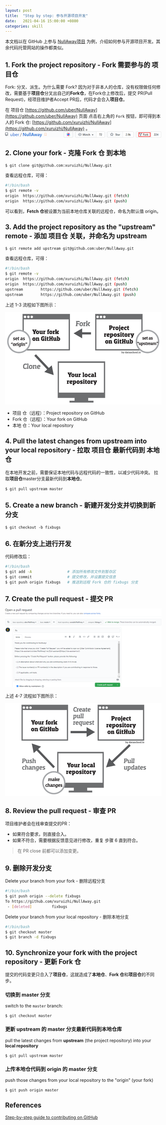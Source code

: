 ```yaml
---
layout: post
title:  "Step by step: 参与开源项目开发"
date:   2021-04-16 15:00:00 +0800
categories: skill
---
```


本文档以在 GitHub 上参与 [NullAway项目](https://github.com/uber/NullAway) 为例，介绍如何参与开源项目开发。其余代码托管网站的操作都类似。

## 1. Fork the project repository - Fork 需要参与的 项目仓

Fork: 分叉、派生。为什么需要 Fork? 因为对于非本人的仓库，没有权限做任何修改，需要基于**项目仓**分叉出自己的**Fork仓**，在Fork仓上修改后，提交 PR(Pull Request)，经项目维护者Accept PR后，代码才会合入**项目仓**。

在 项目仓 [https://github.com/uber/NullAway](https://github.com/uber/NullAway) 页面
点击右上角的 `Fork` 按钮，即可得到本人的 Fork 仓: [https://github.com/xuruizhi/NullAway](https://github.com/xuruizhi/NullAway) 。
![fork-on-github](/images/2021.04.16/fork-on-github.png)

## 2. Clone your fork - 克隆 Fork 仓 到本地

`$ git clone git@github.com:xuruizhi/NullAway.git`

查看远程仓库，可得：

```bash
#!/bin/bash
$ git remote -v
origin  https://github.com/xuruizhi/NullAway.git (fetch)
origin  https://github.com/xuruizhi/NullAway.git (push)
```

可以看到，**Fetch 仓**被设置为当前本地仓库关联的远程仓，命名为默认值 origin。

## 3. Add the project repository as the "upstream" remote - 添加 项目仓 关联，并命名为 upstream

`$ git remote add upstream git@github.com:uber/NullAway.git`

查看远程仓库，可得：

```bash
#!/bin/bash
$ git remote -v
origin  https://github.com/xuruizhi/NullAway.git (fetch)
origin  https://github.com/xuruizhi/NullAway.git (push)
upstream        https://github.com/uber/NullAway.git (fetch)
upstream        https://github.com/uber/NullAway.git (push)
```

上述 1-3 流程如下图所示：

![fork_on_github](/images/2021.04.16/diagram-01.png)

- 项目 仓（远程）：Project repository on GitHub
- Fork 仓（远程）：Your fork on GitHub
- 本地 仓：Your local repository

## 4. Pull the latest changes from upstream into your local repository - 拉取 项目仓 最新代码到 本地仓

在本地开发之前，需要保证本地代码与远程代码的一致性，以减少代码冲突。
拉取**项目仓**master分支最新代码到**本地仓**。

`$ git pull upstream master`

## 5. Create a new branch - 新建开发分支并切换到新分支

`$ git checkout -b fixbugs`

## 6. 在新分支上进行开发

代码修改后：

```bash
#!/bin/bash
$ git add -A                # 添加所有修改文件到暂存区
$ git commit                # 提交修改，并设置提交信息
$ git push origin fixbugs   # 推送到远程 Fork 仓的 fixbugs 分支
```

## 7. Create the pull request - 提交 PR

![fork_on_github](/images/2021.04.16/pull-request-on-github.png)

上述 4-7 流程如下图所示：

![fork_on_github](/images/2021.04.16/diagram-02.png)

## 8. Review the pull request - 审查 PR

项目维护者会在线审查提交的PR：

- 如果符合要求，则直接合入。
- 如果不符合，需要根据反馈意见进行修改，重复 步骤 6 直到符合。

> 在 PR close 前都可以添加变更。

## 9. 删除开发分支

Delete your branch from your fork - 删除远程分支

```bash
#!/bin/bash
$ git push origin --delete fixbugs
To https://github.com/xuruizhi/NullAway.git
 - [deleted]         fixbugs
```

Delete your branch from your local repository - 删除本地分支

```bash
#!/bin/bash
$ git checkout master
$ git branch -d fixbugs
```

## 10. Synchronize your fork with the project repository - 更新 Fork 仓

提交的代码变更只合入了**项目仓**，这就造成了**本地仓**、**Fork 仓**和**项目仓**的不同步。

### 切换到 master 分支

switch to the `master` branch:

`$ git checkout master`

### 更新 upstream 的 master 分支最新代码到本地仓库

pull the latest changes from **upstream** (the project repository) into your **local repository**

`$ git pull upstream master`

### 上传本地仓代码到 origin 的 master 分支

push those changes from your local repository to the "origin" (your fork)

`$ git push origin master`

## References

[Step-by-step guide to contributing on GitHub](https://www.dataschool.io/how-to-contribute-on-github/)

